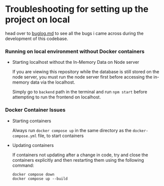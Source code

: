 # Troubleshooting for setting up the project on local 

head over to [buglog.md](./bugLog.md) to see all the bugs i came across during the development of this codebase.

### Running on local environment **without** Docker containers

- Starting localhost without the In-Memory Data on Node server  

  If you are viewing this repository while the database is still stored on the node server, you must run the node server first before accessing the in-memory data via the localhost. 

  Simply go to `backend` path in the terminal and run `npm start` before attempting to run the frontend on localhost.

### Docker Container Issues

- Starting containers

  Always run `docker compose up` in the same directory as the `docker-compose.yml` file, to start containers

- Updating containers

  If containers not updating after a change in code,
  try and close the containers explicitly and then restarting them using the following command:

    ```
    docker compose down
    docker compose up --build
    ```

